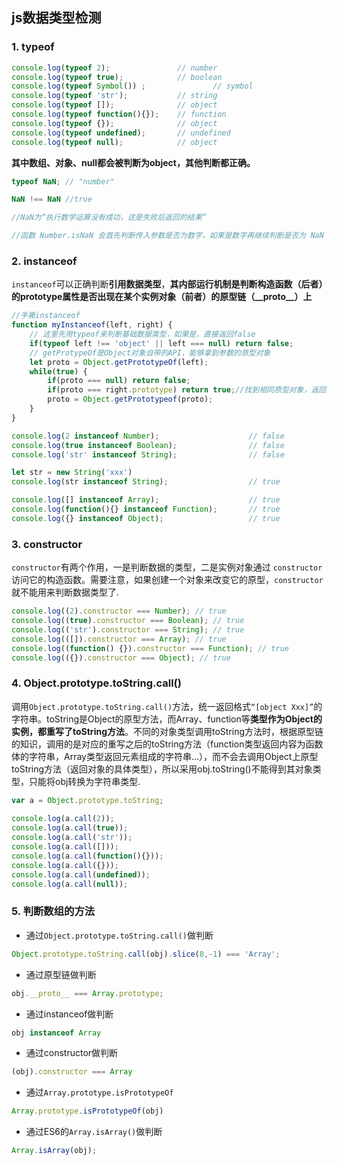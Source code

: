 ## js数据类型检测

### 1. typeof
```JavaScript
console.log(typeof 2);               // number
console.log(typeof true);            // boolean
console.log(typeof Symbol()) ;               // symbol
console.log(typeof 'str');           // string
console.log(typeof []);              // object    
console.log(typeof function(){});    // function
console.log(typeof {});              // object
console.log(typeof undefined);       // undefined
console.log(typeof null);            // object
```
**其中数组、对象、null都会被判断为object，其他判断都正确。**


```JavaScript
typeof NaN; // "number"

NaN !== NaN //true

//NaN为“执行数学运算没有成功，这是失败后返回的结果”

//函数 Number.isNaN 会首先判断传入参数是否为数字，如果是数字再继续判断是否为 NaN ，不会进行数据类型的转换，这种方法对于 NaN 的判断更为准确。
```



### 2. instanceof
`instanceof`可以正确判断**引用数据类型**，**其内部运行机制是判断构造函数（后者）的prototype属性是否出现在某个实例对象（前者）的原型链（\_\_proto\_\_）上**
```JavaScript
//手撕instanceof
function myInstanceof(left, right) {
    // 这里先用typeof来判断基础数据类型，如果是，直接返回false
    if(typeof left !== 'object' || left === null) return false;
    // getProtypeOf是Object对象自带的API，能够拿到参数的原型对象
    let proto = Object.getPrototypeOf(left);
    while(true) {                  
        if(proto === null) return false;
        if(proto === right.prototype) return true;//找到相同原型对象，返回true
        proto = Object.getPrototypeof(proto);
    }
}
```

```JavaScript
console.log(2 instanceof Number);                    // false
console.log(true instanceof Boolean);                // false 
console.log('str' instanceof String);                // false 

let str = new String('xxx')
console.log(str instanceof String);                  // true 

console.log([] instanceof Array);                    // true
console.log(function(){} instanceof Function);       // true
console.log({} instanceof Object);                   // true
```

### 3. constructor
`constructor`有两个作用，一是判断数据的类型，二是实例对象通过 `constructor` 访问它的构造函数。需要注意，如果创建一个对象来改变它的原型，`constructor`就不能用来判断数据类型了.
```JavaScript
console.log((2).constructor === Number); // true
console.log((true).constructor === Boolean); // true
console.log(('str').constructor === String); // true
console.log(([]).constructor === Array); // true
console.log((function() {}).constructor === Function); // true
console.log(({}).constructor === Object); // true
```

### 4. Object.prototype.toString.call()
调用`Object.prototype.toString.call()`方法，统一返回格式`“[object Xxx]”`的字符串。toString是Object的原型方法，而Array、function等**类型作为Object的实例，都重写了toString方法**。不同的对象类型调用toString方法时，根据原型链的知识，调用的是对应的重写之后的toString方法（function类型返回内容为函数体的字符串，Array类型返回元素组成的字符串…），而不会去调用Object上原型toString方法（返回对象的具体类型），所以采用obj.toString()不能得到其对象类型，只能将obj转换为字符串类型.
```JavaScript
var a = Object.prototype.toString;
 
console.log(a.call(2));
console.log(a.call(true));
console.log(a.call('str'));
console.log(a.call([]));
console.log(a.call(function(){}));
console.log(a.call({}));
console.log(a.call(undefined));
console.log(a.call(null));
```

### 5. 判断数组的方法
- 通过`Object.prototype.toString.call()`做判断

```javascript
Object.prototype.toString.call(obj).slice(8,-1) === 'Array';
```

- 通过原型链做判断

```javascript
obj.__proto__ === Array.prototype;
```

- 通过instanceof做判断

```javascript
obj instanceof Array
```

- 通过constructor做判断
```JavaScript
(obj).constructor === Array 
```

- 通过`Array.prototype.isPrototypeOf`

```javascript
Array.prototype.isPrototypeOf(obj)
```

- 通过ES6的`Array.isArray()`做判断

```JavaScript
Array.isArray(obj);
```
